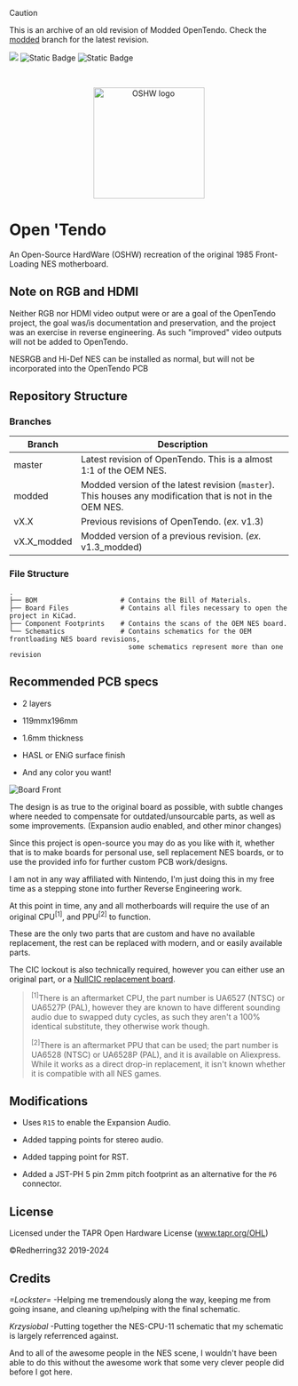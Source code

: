 > [!CAUTION]
> This is an archive of an old revision of Modded OpenTendo. Check the [modded](https://github.com/Redherring32/OpenTendo/tree/modded) branch for the latest revision.

[![](https://dcbadge.limes.pink/api/server/https://discord.gg/XFrcBYFdBN?style=flat&theme=default-inverted&compact=true)](https://discord.gg/XFrcBYFdBN)
![Static Badge](https://img.shields.io/badge/KiCad-v5-2547ca)
![Static Badge](https://img.shields.io/badge/Revision-v1.3__modded-red)

<br />

<p align="center">
  <img src="https://www.oshwa.org/wp-content/uploads/2014/03/oshw-logo.svg" alt="OSHW logo" width="200px" />
</p>

# Open 'Tendo
An Open-Source HardWare (OSHW) recreation of the original 1985 Front-Loading NES motherboard.


## Note on RGB and HDMI

Neither RGB nor HDMI video output were or are a goal of the OpenTendo project, the goal was/is documentation and preservation, and the project was an exercise in reverse engineering. As such "improved" video outputs will not be added to OpenTendo.

NESRGB and Hi-Def NES can be installed as normal, but will not be incorporated into the OpenTendo PCB

## Repository Structure
### Branches
| Branch | Description |
| ------ | ----------- |
| master | Latest revision of OpenTendo. This is a almost 1:1 of the OEM NES. |
| modded | Modded version of the latest revision (`master`). This houses any modification that is not in the OEM NES. |
| vX.X | Previous revisions of OpenTendo. (*ex.* v1.3) |
| vX.X_modded | Modded version of a previous revision. (*ex.* v1.3_modded) |

### File Structure
```
.
├── BOM                     # Contains the Bill of Materials.
├── Board Files             # Contains all files necessary to open the project in KiCad.
├── Component Footprints    # Contains the scans of the OEM NES board.
└── Schematics              # Contains schematics for the OEM frontloading NES board revisions,
                              some schematics represent more than one revision
```

## Recommended PCB specs

* 2 layers

* 119mmx196mm

* 1.6mm thickness

* HASL or ENiG surface finish

* And any color you want!

![Board Front](https://i.imgur.com/yBy1h27.jpeg)

The design is as true to the original board as possible, with subtle changes where needed to compensate for outdated/unsourcable parts,
as well as some improvements. (Expansion audio enabled, and other minor changes)

Since this project is open-source you may do as you like with it, whether that is to make boards for personal use, sell replacement NES boards, or to use the provided info for further custom PCB work/designs.

I am not in any way affiliated with Nintendo, I'm just doing this in my free time as a stepping stone into further Reverse Engineering work.

At this point in time, any and all motherboards will require the use of an original CPU<sup>[1]</sup>, and PPU<sup>[2]</sup> to function.
  
These are the only two parts that are custom and have no available replacement, the rest can be replaced with modern, and or easily available parts.


The CIC lockout is also technically required, however you can either use an original part, or a [NullCIC replacement board](https://github.com/Redherring32/NullCIC).

><sup>[1]</sup>There is an aftermarket CPU, the part number is UA6527 (NTSC) or UA6527P (PAL), however they are known to have different sounding audio due to swapped duty cycles, as such they aren't a 100% identical substitute, they otherwise work though.
>
><sup>[2]</sup>There is an aftermarket PPU that can be used; the part number is UA6528 (NTSC) or UA6528P (PAL), and it is available on Aliexpress.
While it works as a direct drop-in replacement, it isn't known whether it is compatible with all NES games.

## Modifications
* Uses `R15` to enable the Expansion Audio.

* Added tapping points for stereo audio.

* Added tapping point for RST.

* Added a JST-PH 5 pin 2mm pitch footprint as an alternative for the `P6` connector. 


## License

Licensed under
the TAPR Open Hardware License (www.tapr.org/OHL)

©Redherring32 2019-2024


## Credits
*=Lockster=* -Helping me tremendously along the way, keeping me from going insane, and cleaning up/helping with the final schematic. 


*Krzysiobal* -Putting together the NES-CPU-11 schematic that my schematic is largely referrenced against.


And to all of the awesome people in the NES scene, I wouldn't have been able to do this without the awesome work that some very clever people did before I got here. 


